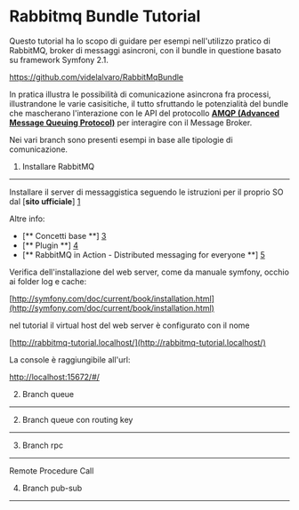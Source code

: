 Rabbitmq Bundle Tutorial
========================

Questo tutorial ha lo scopo di guidare per esempi nell'utilizzo pratico
di RabbitMQ, broker di messaggi asincroni, con il bundle in questione basato su framework Symfony 2.1.

https://github.com/videlalvaro/RabbitMqBundle

In pratica illustra le possibilità di comunicazione asincrona fra processi, illustrandone le varie casisitiche,
il tutto sfruttando le potenzialità del bundle che mascherano l'interazione con le API del protocollo  [**AMQP
(Advanced Message Queuing Protocol)**][2] per interagire con il Message Broker.

Nei vari branch sono presenti esempi in base alle tipologie di comunicazione.

1) Installare RabbitMQ
-------------------------------------
Installare il server di messaggistica seguendo le istruzioni per il proprio SO dal [**sito ufficiale**] [1]

Altre info:

* [** Concetti base **] [3]
* [** Plugin **] [4]
* [** RabbitMQ in Action - Distributed messaging for everyone **] [5]


Verifica dell'installazione del web server, come da manuale symfony, occhio ai folder log e cache:

[http://symfony.com/doc/current/book/installation.html](http://symfony.com/doc/current/book/installation.html)

nel tutorial il virtual host del web server è configurato con il nome

[http://rabbitmq-tutorial.localhost/](http://rabbitmq-tutorial.localhost/)

La console è raggiungibile all'url:

[http://localhost:15672/#/](http://localhost:15672/#/)


2) Branch queue
-------------------------------------


2) Branch queue con routing key
-------------------------------------


3) Branch rpc
-------------------------------------

Remote Procedure Call



4) Branch pub-sub
-------------------------------------



[1]: http://www.rabbitmq.com/download.html
[2]: http://www.amqp.org/
[3]: http://www.rabbitmq.com/tutorials/amqp-concepts.html
[4]: http://www.rabbitmq.com/plugins.html
[5]: http://manning.com/videla/